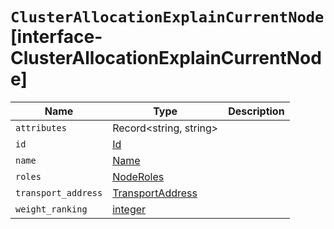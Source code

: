 # `ClusterAllocationExplainCurrentNode` [interface-ClusterAllocationExplainCurrentNode]

| Name | Type | Description |
| - | - | - |
| `attributes` | Record<string, string> | &nbsp; |
| `id` | [Id](./Id.md) | &nbsp; |
| `name` | [Name](./Name.md) | &nbsp; |
| `roles` | [NodeRoles](./NodeRoles.md) | &nbsp; |
| `transport_address` | [TransportAddress](./TransportAddress.md) | &nbsp; |
| `weight_ranking` | [integer](./integer.md) | &nbsp; |
